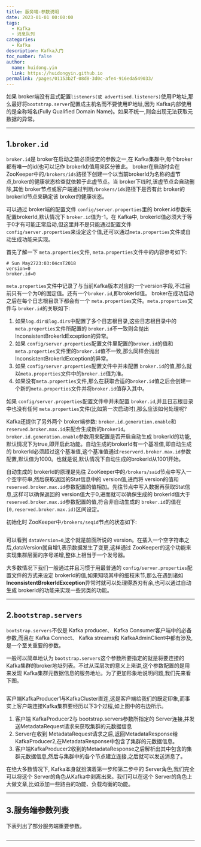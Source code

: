 ```yaml
---
title: 服务端-参数说明
date: 2023-01-01 00:00:00
tags: 
  - Kafka
  - 消息队列
categories: 
  - Kafka
description: Kafka入门
toc_number: false
author:
  name: huidong.yin
  link: https://huidongyin.github.io
permalink: /pages/01153b2f-08d8-3d0c-afe4-916eda549033/
---
```


如果 broker端没有显式配置`listeners(或 advertised.listeners)`使用IP地址,那么最好将`bootstrap.server`配置成主机名而不要使用IP地址,因为 Kafka内部使用的是全称域名(Fully Qualified Domain Name)。如果不统一,则会出现无法获取元数据的异常。

---

## 1.`broker.id`

`broker.id`是 broker在启动之前必须设定的参数之一,在 Kafka集群中,每个broker都有唯一的id(也可以记作 brokerId)值用来区分彼此。 broker在启动时会在 ZooKeeper中的`/brokers/ids`路径下创建一个以当前brokerId为名称的虚节点,broker的健康状态检查就依赖于此虚节点。当 broker下线时,该虚节点会自动删除,其他 broker节点或客户端通过判断`/brokers/ids`路径下是否有此 broker的 brokerId节点来确定该 broker的健康状态。

可以通过 broker端的配置文件 `config/server.properties`里的 broker.id参数来配置brokerId,默认情况下 `broker.id`值为-1。在 Kafka中, brokerId值必须大于等于0才有可能正常启动,但这里并不是只能通过配置文件 `config/server.properties`来设定这个值,还可以通过`meta.properties`文件或自动生成功能来实现。

首先了解一下 `meta.properties`文件, `meta.properties`文件中的内容参考如下:

```text
# Sun May2723:03:04csT2018
version=0
broker.id=0
```

`meta.properties`文件中记录了与当前Kafka版本对应的一个version字段,不过目前只有一个为0的固定值。还有一个`broker.id`,即brokerId值。 broker在成功启动之后在每个日志根目录下都会有一个 `meta.properties`文件。`meta.properties`文件与 `broker.id`的关联如下:

1. 如果`log.dir或log.dirs`中配置了多个日志根目录,这些日志根目录中的`meta.properties`文件所配置的 `broker.id`不一致则会抛出 InconsistentBrokerIdException的异常。
2. 如果 `config/server.properties`配置文件里配置的`broker.id`的值和`meta.properties`文件里的`broker.id`值不一致,那么同样会抛出 InconsistentBrokerldException的异常。
3. 如果 `config/server.properties`配置文件中并未配置 `broker.id`的值,那么就以`meta.properties`文件中的`broker.id`值为准。
4. 如果没有`meta.properties`文件,那么在获取合适的`broker.id`值之后会创建一个新的`meta.properties`文件并将`broker.id`值存入其中。

如果 `config/server.properties`配置文件中并未配置 `broker.id`,并且日志根目录中也没有任何 `meta.properties`文件(比如第一次启动时),那么应该如何处理呢?

Kafka还提供了另外两个 broker端参数: `broker.id.generation.enable`和`reserved.broker.max.id`来配合生成新的`brokerId`。`broker.id.generation.enable`参数用来配置是否开启自动生成 brokerId的功能,默认情况下为true,即开启此功能。自动生成的brokerId有一个基准值,即自动生成的 brokerId必须超过这个基准值,这个基准值通过`reserverd.broker.max.id`参数配置,默认值为1000。也就是说,默认情况下自动生成的brokerId从1001开始。

自动生成的 brokerId的原理是先往 ZooKeeper中的`/brokers/said`节点中写入一个空字符串,然后获取返回的Stat信息中的 version值,进而将 version的值和`reserved.broker.max.id`参数配置的值相加。先往节点中写入数据再获取Stat信息,这样可以确保返回的 version值大于0,进而就可以确保生成的 brokerId值大于`reserved.broker.max.id`参数配置的值,符合非自动生成的 `broker.id`的值在`[0,reserved.broker.max.id)`区间设定。

初始化时 ZooKeeper中`/brokers/seqid`节点的状态如下:

```text

```

可以看到 `dataVersion=0`,这个就是前面所说的 version。在插入一个空字符串之后,dataVersion就自增1,表示数据发生了变更,这样通过 ZooKeeper的这个功能来实现集群层面的序号递增,整体上相当于一个发号器。

大多数情况下我们一般通过并且习惯于用最普通的 `config/server.properties`配置文件的方式来设定 brokerId的值,如果知晓其中的细枝末节,那么在遇到诸如 **InconsistentBrokerldException**异常时就可以处理得游刃有余,也可以通过自动生成 brokerId的功能来实现一些另类的功能。

---

## 2.`bootstrap.servers`

`bootstrap.servers`不仅是 Kafka producer、 Kafka Consumer客户端中的必备参数,而且在 Kafka Connect、 Kafka streams和 KafkaAdminClient中都有涉及,是一个至关重要的参数。

一般可以简单地认为 `bootstrap.servers`这个参数所要指定的就是将要连接的Kafka集群的broker地址列表。不过从深层次的意义上来讲,这个参数配置的是用来发现 Kafka集群元数据信息的服务地址。为了更加形象地说明问题,我们先来看下图。

![]()

客户端KafkaProducer1与KafkaCluster直连,这是客户端给我们的既定印象,而事实上客户端连接Kafka集群要经历以下3个过程,如上图中的右边所示。

1. 客户端 KafkaProducer2与 bootstrap.servers参数所指定的 Server连接,并发送MetadataRequest请求来获取集群的元数据信息
2. Server在收到 MetadataRequest请求之后,返回MetadataResponse给KafkaProducer2,在MetadataResponse中包含了集群的元数据信息。
3. 客户端KafkaProducer2收到的MetadataResponse之后解析出其中包含的集群元数据信息,然后与集群中的各个节点建立连接,之后就可以发送消息了。

在绝大多数情况下, Kafka本身就扮演着第一步和第二步中的 Server角色,我们完全可以将这个 Server的角色从Kafka中剥离出来。我们可以在这个 Server的角色上大做文章,比如添加一些路由的功能、负载均衡的功能。

---

## 3.服务端参数列表

下表列出了部分服务端重要参数。

![]()

---
